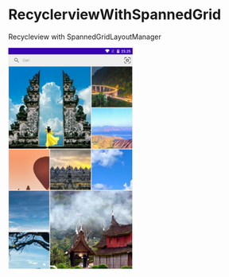 # RecyclerviewWithSpannedGrid
Recycleview with SpannedGridLayoutManager

<img src="https://github.com/rizkikurniaa/RecyclerviewWithSpannedGrid/blob/master/ss.png" width="250">
